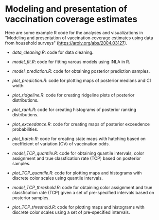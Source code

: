 # Modeling and presentation of vaccination coverage estimates

Here are some example R code for the analyses and visualizations in "Modeling and presentation of vaccination coverage estimates using data from household surveys" (https://arxiv.org/abs/2004.03127).

- *data_cleaning.R*: code for data cleaning.
- *model_fit.R*: code for fitting varous models using INLA in R. 
- *model_prediction.R*: code for obtaining posterior prediction samples.
- *plot_prediction.R*: code for plotting maps of posterior medians and CI width. 
- *plot_ridgeline.R*: code for creating ridgeline plots of posterior distributions.
- *plot_rank.R*: code for creating histograms of posterior ranking distributions.
- *plot_exceedance.R*: code for creating maps of posterior exceedence probabilities.
- *plot_hatch.R*: code for creating state maps with hatching based on coefficient of variation (CV) of vaccination odds.

- *model_TCP_quantile.R*: code for obtaining quantile intervals, color assignment and true classfication rate (TCP) based on posterior samples. 
- *plot_TCP_quantile.R*: code for plotting maps and histograms with discrete color scales using quantile intervals.

- *model_TCP_threshold.R*:	code for obtaining color assignment and true classfication rate (TCP) given a set of pre-specified intervals based on posterior samples. 
- *plot_TCP_threshold.R*:	code for plotting maps and histograms with discrete color scales using a set of pre-specified intervals.
